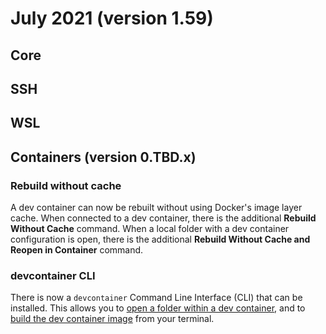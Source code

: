 # July 2021 (version 1.59)

## Core

## SSH

## WSL

## Containers (version 0.TBD.x)

### Rebuild without cache

A dev container can now be rebuilt without using Docker's image layer cache. When connected to a dev container, there is the additional **Rebuild Without Cache** command. When a local folder with a dev container configuration is open, there is the additional **Rebuild Without Cache and Reopen in Container** command.

### devcontainer CLI

There is now a `devcontainer` Command Line Interface (CLI) that can be installed. This allows you to [open a folder within a dev container](https://code.visualstudio.com/docs/remote/devcontainer-cli#_opening-a-folder-directly-within-a-dev-container), and to [build the dev container image](https://code.visualstudio.com/docs/remote/devcontainer-cli#_building-a-dev-container-image) from your terminal.
